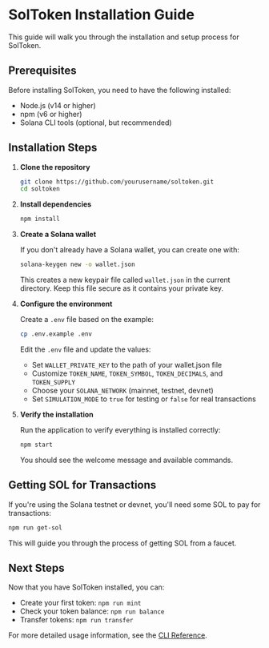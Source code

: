 # SolToken Installation Guide

This guide will walk you through the installation and setup process for SolToken.

## Prerequisites

Before installing SolToken, you need to have the following installed:

- Node.js (v14 or higher)
- npm (v6 or higher)
- Solana CLI tools (optional, but recommended)

## Installation Steps

1. **Clone the repository**

   ```bash
   git clone https://github.com/yourusername/soltoken.git
   cd soltoken
   ```

2. **Install dependencies**

   ```bash
   npm install
   ```

3. **Create a Solana wallet**

   If you don't already have a Solana wallet, you can create one with:

   ```bash
   solana-keygen new -o wallet.json
   ```

   This creates a new keypair file called `wallet.json` in the current directory. Keep this file secure as it contains your private key.

4. **Configure the environment**

   Create a `.env` file based on the example:

   ```bash
   cp .env.example .env
   ```

   Edit the `.env` file and update the values:
   
   - Set `WALLET_PRIVATE_KEY` to the path of your wallet.json file
   - Customize `TOKEN_NAME`, `TOKEN_SYMBOL`, `TOKEN_DECIMALS`, and `TOKEN_SUPPLY`
   - Choose your `SOLANA_NETWORK` (mainnet, testnet, devnet)
   - Set `SIMULATION_MODE` to `true` for testing or `false` for real transactions

5. **Verify the installation**

   Run the application to verify everything is installed correctly:

   ```bash
   npm start
   ```

   You should see the welcome message and available commands.

## Getting SOL for Transactions

If you're using the Solana testnet or devnet, you'll need some SOL to pay for transactions:

```bash
npm run get-sol
```

This will guide you through the process of getting SOL from a faucet.

## Next Steps

Now that you have SolToken installed, you can:

- Create your first token: `npm run mint`
- Check your token balance: `npm run balance`
- Transfer tokens: `npm run transfer`

For more detailed usage information, see the [CLI Reference](../CLI.md).